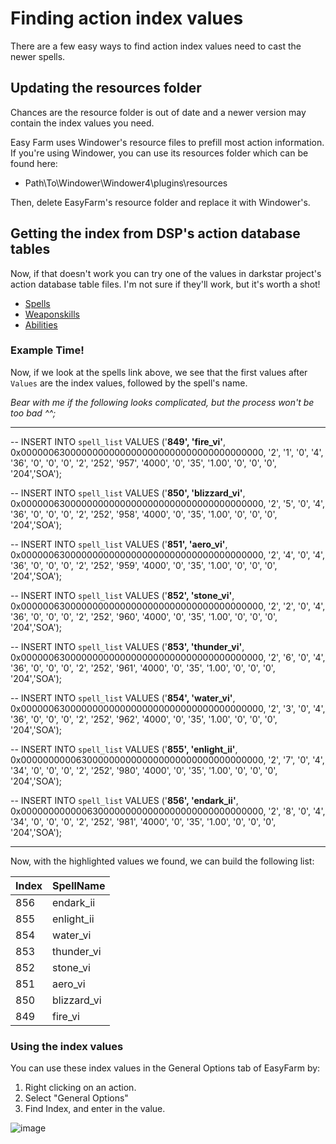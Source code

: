 # Finding action index values
There are a few easy ways to find action index values need to cast the newer spells.

## Updating the resources folder
Chances are the resource folder is out of date and a newer version may contain the index values you need.

Easy Farm uses Windower's resource files to prefill most action information. If you're using Windower, you can use its resources folder which can be found here:
* Path\To\Windower\Windower4\plugins\resources

Then, delete EasyFarm's resource folder and replace it with Windower's.

## Getting the index from DSP's action database tables
Now, if that doesn't work you can try one of the values in darkstar project's action database table files. I'm not sure if they'll work, but it's worth a shot!

 * [Spells](https://github.com/DarkstarProject/darkstar/blob/master/sql/spell_list.sql)
 * [Weaponskills](https://github.com/DarkstarProject/darkstar/blob/master/sql/weapon_skills.sql)
 * [Abilities](https://github.com/DarkstarProject/darkstar/blob/master/sql/abilities.sql)

### Example Time!
Now, if we look at the spells link above, we see that the first values after `Values` are the index values, followed by the spell's name.

*Bear with me if the following looks complicated, but the process won't be too bad ^^;*

----------------------------------------------------

-- INSERT INTO `spell_list` VALUES ('**849', 'fire_vi'**, 0x00000063000000000000000000000000000000000000, '2', '1', '0', '4', '36', '0', '0', '0', '2', '252', '957', '4000', '0', '35', '1.00', '0', '0', '0', '204','SOA');

-- INSERT INTO `spell_list` VALUES ('**850', 'blizzard_vi'**, 0x00000063000000000000000000000000000000000000, '2', '5', '0', '4', '36', '0', '0', '0', '2', '252', '958', '4000', '0', '35', '1.00', '0', '0', '0', '204','SOA');

-- INSERT INTO `spell_list` VALUES ('**851', 'aero_vi'**, 0x00000063000000000000000000000000000000000000, '2', '4', '0', '4', '36', '0', '0', '0', '2', '252', '959', '4000', '0', '35', '1.00', '0', '0', '0', '204','SOA');

-- INSERT INTO `spell_list` VALUES ('**852', 'stone_vi'**, 0x00000063000000000000000000000000000000000000, '2', '2', '0', '4', '36', '0', '0', '0', '2', '252', '960', '4000', '0', '35', '1.00', '0', '0', '0', '204','SOA');

-- INSERT INTO `spell_list` VALUES ('**853', 'thunder_vi'**, 0x00000063000000000000000000000000000000000000, '2', '6', '0', '4', '36', '0', '0', '0', '2', '252', '961', '4000', '0', '35', '1.00', '0', '0', '0', '204','SOA');

-- INSERT INTO `spell_list` VALUES ('**854', 'water_vi'**, 0x00000063000000000000000000000000000000000000, '2', '3', '0', '4', '36', '0', '0', '0', '2', '252', '962', '4000', '0', '35', '1.00', '0', '0', '0', '204','SOA');

-- INSERT INTO `spell_list` VALUES ('**855', 'enlight_ii'**, 0x00000000006300000000000000000000000000000000, '2', '7', '0', '4', '34', '0', '0', '0', '2', '252', '980', '4000', '0', '35', '1.00', '0', '0', '0', '204','SOA');

-- INSERT INTO `spell_list` VALUES ('**856', 'endark_ii'**, 0x00000000000063000000000000000000000000000000, '2', '8', '0', '4', '34', '0', '0', '0', '2', '252', '981', '4000', '0', '35', '1.00', '0', '0', '0', '204','SOA');

----------------------------------------------------

Now, with the highlighted values we found, we can build the following list:

Index | SpellName
---|---
856 | endark_ii
855 | enlight_ii
854 | water_vi
853 | thunder_vi
852 | stone_vi
851 | aero_vi
850 | blizzard_vi
849 | fire_vi

### Using the index values

You can use these index values in the General Options tab of EasyFarm by:

1. Right clicking on an action.
2. Select "General Options"
3. Find Index, and enter in the value.

![image](https://cloud.githubusercontent.com/assets/5349608/16744160/bc1758a4-477d-11e6-957b-70d427d7ecc4.png)